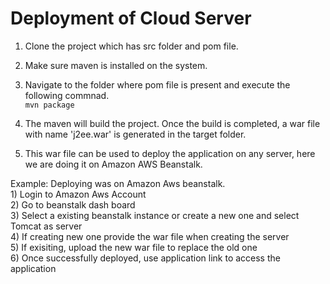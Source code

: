 # Deployment of Cloud Server

1) Clone the project which has src folder and pom file.

2) Make sure maven is installed on the system.

3) Navigate to the folder where pom file is present and execute the following commnad. </br>
	`mvn package`

4) The maven will build the project. Once the build is completed, a war file with name 'j2ee.war' is generated in the target folder.

5) This war file can be used to deploy the application on any server, here we are doing it on Amazon AWS Beanstalk.

Example:
Deploying was on Amazon Aws beanstalk. </br>
	1) Login to Amazon Aws Account </br>
	2) Go to beanstalk dash board </br>
	3) Select a existing beanstalk instance or create a new one and select Tomcat as server </br>
	4) If creating new one provide the war file when creating the server </br>
	5) If exisiting, upload the new war file to replace the old one </br>
	6) Once successfully deployed, use application link to access the application </br>
